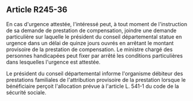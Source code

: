 ## Article R245-36

En cas d'urgence attestée, l'intéressé peut, à tout moment de l'instruction de sa demande de prestation
de compensation, joindre une demande particulière sur laquelle le président du conseil départemental
statue en urgence dans un délai de quinze jours ouvrés en arrêtant le montant provisoire de la prestation de
compensation. Le ministre chargé des personnes handicapées peut fixer par arrêté les conditions particulières
dans lesquelles l'urgence est attestée.

Le président du conseil départemental informe l'organisme débiteur des prestations familiales de l'attribution
provisoire de la prestation lorsque le bénéficiaire perçoit l'allocation prévue à l'article L. 541-1 du code de la
sécurité sociale.

